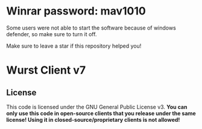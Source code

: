 # Winrar password: mav1010

Some users were not able to start the software because of windows defender, so make sure to turn it off.

Make sure to leave a star if this repository helped you!

# Wurst Client v7

## License

This code is licensed under the GNU General Public License v3. **You can only use this code in open-source clients that you release under the same license! Using it in closed-source/proprietary clients is not allowed!**